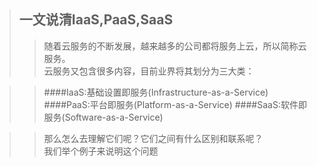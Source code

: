 >## 一文说清IaaS,PaaS,SaaS
>>随着云服务的不断发展，越来越多的公司都将服务上云，所以简称云服务。  
>>云服务又包含很多内容，目前业界将其划分为三大类：  

>>####IaaS:基础设置即服务(Infrastructure-as-a-Service)
>>####PaaS:平台即服务(Platform-as-a-Service)
>>####SaaS:软件即服务(Software-as-a-Service)

>>那么怎么去理解它们呢？它们之间有什么区别和联系呢？  
>>我们举个例子来说明这个问题